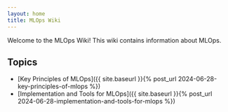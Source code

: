 ```yaml
---
layout: home
title: MLOps Wiki
---
```


Welcome to the MLOps Wiki! This wiki contains information about MLOps.

## Topics

- [Key Principles of MLOps]({{ site.baseurl }}{% post_url 2024-06-28-key-principles-of-mlops %})
- [Implementation and Tools for MLOps]({{ site.baseurl }}{% post_url 2024-06-28-implementation-and-tools-for-mlops %})
